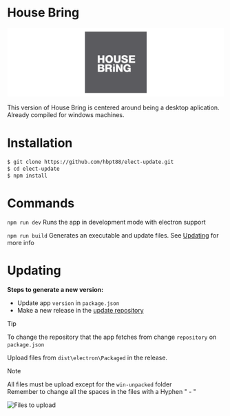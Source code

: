 # House Bring

![House Bring Logo](readmeImages/Karenderia.png)

This version of House Bring is centered around being a desktop aplication. Already compiled for windows machines.

# Installation
```
$ git clone https://github.com/hbpt88/elect-update.git
$ cd elect-update
$ npm install
```



# Commands

```npm run dev``` Runs the app in development mode with electron support

```npm run build``` Generates an executable and update files. See 
[Updating](#updating) for more info


# Updating

**Steps to generate a new version:**

* Update app ``version`` in `package.json`
* Make a new release in the [update repository](https://github.com/hbpt88/elect)

> [!TIP]    
> To change the repository that the app fetches from change `repository` on `package.json`

Upload files from `dist\electron\Packaged` in the release. 

> [!NOTE]   
> All files must be upload except for the `win-unpacked` folder    
> Remember to change all the spaces in the files with a Hyphen " - "

![Files to upload](readmeImages/screen1.png)
